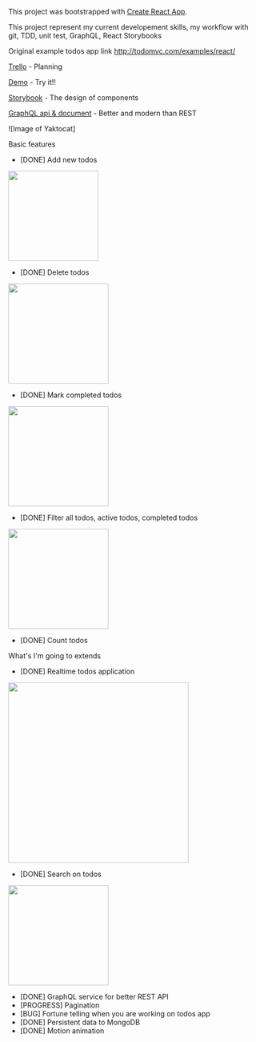 This project was bootstrapped with [Create React App](https://github.com/facebookincubator/create-react-app).

This project represent my current developement skills, my workflow with git, TDD, unit test, GraphQL, React Storybooks

Original example todos app link
http://todomvc.com/examples/react/

[Trello](https://trello.com/b/LcBgIGJt/real-time-todo-application) - Planning

[Demo](https://todos-client.now.sh) - Try it!!

[Storybook](https://todos-storybook.now.sh) - The design of components

[GraphQL api & document](https://todos-server.now.sh/graphiql?query=query%7B%0A%20%20todos%7B%0A%20%20%20%20totalCount%0A%20%20%20%20edges%7B%0A%20%20%20%20%20%20node%7B%0A%20%20%20%20%20%20%20%20id%0A%20%20%20%20%20%20%20%20title%0A%20%20%20%20%20%20%20%20state%0A%20%20%20%20%20%20%7D%0A%20%20%20%20%7D%0A%20%20%7D%0A%7D) - Better and modern than REST

![Image of Yaktocat]


Basic features
- [DONE] Add new todos

<img src="https://todos-server.now.sh/public/AddTodo.gif" width="180">

- [DONE] Delete todos

<img src="https://todos-server.now.sh/public/RemoveTodo.gif" width="200">

- [DONE] Mark completed todos

<img src="https://todos-server.now.sh/public/ToggleTodo.gif" width="200">


- [DONE] Filter all todos, active todos, completed todos

<img src="https://todos-server.now.sh/public/FilterTodo.gif" width="200">


- [DONE] Count todos

What's I'm going to extends
- [DONE] Realtime todos application

<img src="https://todos-server.now.sh/public/RealtimeTodo.gif" width="360">


- [DONE] Search on todos

<img src="https://todos-server.now.sh/public/SearchTodo.gif" width="200">

- [DONE] GraphQL service for better REST API
- [PROGRESS] Pagination
- [BUG] Fortune telling when you are working on todos app
- [DONE] Persistent data to MongoDB
- [DONE] Motion animation



